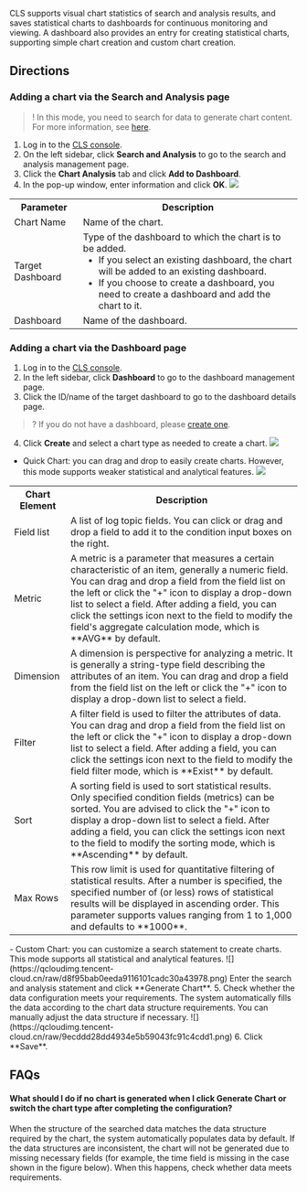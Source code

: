CLS supports visual chart statistics of search and analysis results, and saves statistical charts to dashboards for continuous monitoring and viewing. A dashboard also provides an entry for creating statistical charts, supporting simple chart creation and custom chart creation.


## Directions

### Adding a chart via the **Search and Analysis** page

>! In this mode, you need to search for data to generate chart content. For more information, see [here](https://intl.cloud.tencent.com/document/product/614/37803).
>

1. Log in to the [CLS console](https://console.cloud.tencent.com/cls/overview).
2. On the left sidebar, click **Search and Analysis** to go to the search and analysis management page.
3. Click the **Chart Analysis** tab and click **Add to Dashboard**.
4. In the pop-up window, enter information and click **OK**.
![](https://qcloudimg.tencent-cloud.cn/raw/f7780847c352e5f244b57ae36417e704.png)
<table>
	<tr><th>Parameter</th><th>Description</th></tr>
	<tr><td>Chart Name</td><td>Name of the chart.</td></tr>
	<tr><td>Target Dashboard</td><td>Type of the dashboard to which the chart is to be added.<ul style="margin: 0;"><li>If you select an existing dashboard, the chart will be added to an existing dashboard.</li><li>If you choose to create a dashboard, you need to create a dashboard and add the chart to it.</li></ul></td></tr>
	<tr><td>Dashboard</td><td>Name of the dashboard.</td></tr>
</table>


### Adding a chart via the Dashboard page

1. Log in to the [CLS console](https://console.cloud.tencent.com/cls/overview).
2. In the left sidebar, click **Dashboard** to go to the dashboard management page.
3. Click the ID/name of the target dashboard to go to the dashboard details page.
>? If you do not have a dashboard, please [create one](https://intl.cloud.tencent.com/document/product/614/37886).
>
4. Click **Create** and select a chart type as needed to create a chart.
![](https://qcloudimg.tencent-cloud.cn/raw/629154e713c86586c6c5bdbb07d0c765.png)
 - Quick Chart: you can drag and drop to easily create charts. However, this mode supports weaker statistical and analytical features.
![](https://qcloudimg.tencent-cloud.cn/raw/d4abd28ea7ee6393a8b4c03054236046.png)
 <table>
	<tr><th>Chart Element</th><th>Description</th></tr>
	<tr><td>Field list</td><td>A list of log topic fields. You can click or drag and drop a field to add it to the condition input boxes on the right.</td></tr>
	<tr><td>Metric</td><td>A metric is a parameter that measures a certain characteristic of an item, generally a numeric field. You can drag and drop a field from the field list on the left or click the "+" icon to display a drop-down list to select a field. After adding a field, you can click the settings icon next to the field to modify the field's aggregate calculation mode, which is **AVG** by default.</td></tr>
	<tr><td>Dimension</td><td>A dimension is perspective for analyzing a metric. It is generally a string-type field describing the attributes of an item. You can drag and drop a field from the field list on the left or click the "+" icon to display a drop-down list to select a field.</td></tr>
	<tr><td>Filter</td><td>A filter field is used to filter the attributes of data. You can drag and drop a field from the field list on the left or click the "+" icon to display a drop-down list to select a field. After adding a field, you can click the settings icon next to the field to modify the field filter mode, which is **Exist** by default.</td></tr>
	<tr><td>Sort</td><td>A sorting field is used to sort statistical results. Only specified condition fields (metrics) can be sorted. You are advised to click the "+" icon to display a drop-down list to select a field. After adding a field, you can click the settings icon next to the field to modify the sorting mode, which is **Ascending** by default.</td></tr>
	<tr><td>Max Rows</td><td>This row limit is used for quantitative filtering of statistical results. After a number is specified, the specified number of (or less) rows of statistical results will be displayed in ascending order. This parameter supports values ranging from 1 to 1,000 and defaults to **1000**.</td></tr>
</table>
 - Custom Chart: you can customize a search statement to create charts. This mode supports all statistical and analytical features.
![](https://qcloudimg.tencent-cloud.cn/raw/d8f95bab0eeda9116101cadc30a43978.png)
Enter the search and analysis statement and click **Generate Chart**.
5. Check whether the data configuration meets your requirements. The system automatically fills the data according to the chart data structure requirements. You can manually adjust the data structure if necessary.
![](https://qcloudimg.tencent-cloud.cn/raw/9ecddd28dd4934e5b59043fc91c4cdd1.png)
6. Click **Save**.




## FAQs

#### What should I do if no chart is generated when I click **Generate Chart** or switch the chart type after completing the configuration?

When the structure of the searched data matches the data structure required by the chart, the system automatically populates data by default. If the data structures are inconsistent, the chart will not be generated due to missing necessary fields (for example, the time field is missing in the case shown in the figure below). When this happens, check whether data meets requirements.

